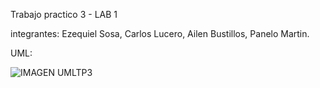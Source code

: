 Trabajo practico 3 - LAB 1

integrantes: Ezequiel Sosa, Carlos Lucero, Ailen Bustillos, Panelo Martin.

UML:

![IMAGEN UMLTP3](https://user-images.githubusercontent.com/95503065/192047262-0ec82258-4033-4ba3-8740-a48791b4932b.png)


